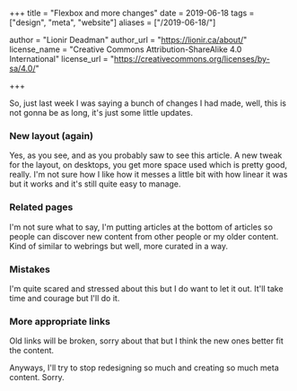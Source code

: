 +++
title = "Flexbox and more changes"
date = 2019-06-18
tags = ["design", "meta", "website"]
aliases = ["/2019-06-18/"]

author = "Lionir Deadman"
author_url = "https://lionir.ca/about/"
license_name = "Creative Commons Attribution-ShareAlike 4.0 International"
license_url = "https://creativecommons.org/licenses/by-sa/4.0/"
 
+++

So, just last week I was saying a bunch of changes I had made, well, this is not gonna be as long, it's just some little updates.
<!--more-->

### New layout (again)

Yes, as you see, and as you probably saw to see this article. A new tweak for the layout, on desktops, you get more space used which is pretty good, really. I'm not sure how I like how it messes a little bit with how linear it was but it works and it's still quite easy to manage.

### Related pages

I'm not sure what to say, I'm putting articles at the bottom of articles so people can discover new content from other people or my older content. Kind of similar to webrings but well, more curated in a way.

### Mistakes

I'm quite scared and stressed about this but I do want to let it out. It'll take time and courage but I'll do it.

### More appropriate links

Old links will be broken, sorry about that but I think the new ones better fit the content.

Anyways, I'll try to stop redesigning so much and creating so much meta content. Sorry.

